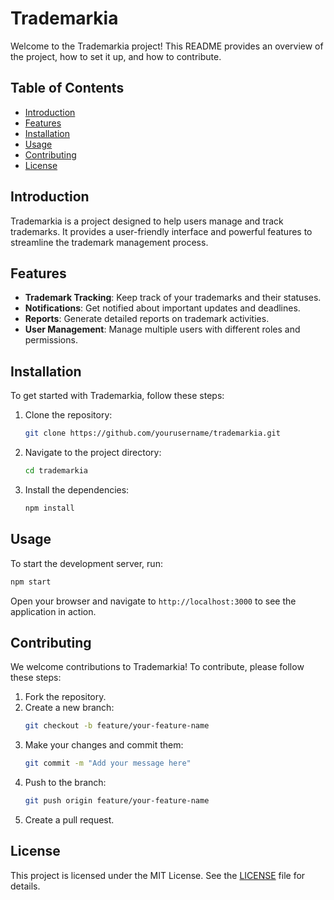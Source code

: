 # Trademarkia

Welcome to the Trademarkia project! This README provides an overview of the project, how to set it up, and how to contribute.

## Table of Contents

- [Introduction](#introduction)
- [Features](#features)
- [Installation](#installation)
- [Usage](#usage)
- [Contributing](#contributing)
- [License](#license)

## Introduction

Trademarkia is a project designed to help users manage and track trademarks. It provides a user-friendly interface and powerful features to streamline the trademark management process.

## Features

- **Trademark Tracking**: Keep track of your trademarks and their statuses.
- **Notifications**: Get notified about important updates and deadlines.
- **Reports**: Generate detailed reports on trademark activities.
- **User Management**: Manage multiple users with different roles and permissions.

## Installation

To get started with Trademarkia, follow these steps:

1. Clone the repository:
    ```bash
    git clone https://github.com/yourusername/trademarkia.git
    ```
2. Navigate to the project directory:
    ```bash
    cd trademarkia
    ```
3. Install the dependencies:
    ```bash
    npm install
    ```

## Usage

To start the development server, run:
```bash
npm start
```

Open your browser and navigate to `http://localhost:3000` to see the application in action.

## Contributing

We welcome contributions to Trademarkia! To contribute, please follow these steps:

1. Fork the repository.
2. Create a new branch:
    ```bash
    git checkout -b feature/your-feature-name
    ```
3. Make your changes and commit them:
    ```bash
    git commit -m "Add your message here"
    ```
4. Push to the branch:
    ```bash
    git push origin feature/your-feature-name
    ```
5. Create a pull request.

## License

This project is licensed under the MIT License. See the [LICENSE](LICENSE) file for details.
